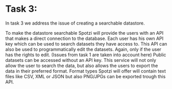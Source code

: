 # Task 3:

In task 3 we address the issue of creating a searchable datastore.

To make the datastore searchable Spotzi will provide the users with an API that makes a direct connection to the database. 
Each user has his own API key which can be used to search datasets they have access to. 
This API can also be used to programmatically edit the datasets. 
Again, only if the user has the rights to edit. (Issues from task 1 are taken into account here)
Public datasets can be accessed without an API key. 
This service will not only allow the user to search the data, but also allows the users to export the data in their preferred format. 
Format types Spotzi will offer will contain text files like CSV, XML or JSON but also PNG/JPGs can be exported trough this API.